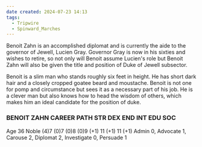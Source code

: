 ```yaml
---
date created: 2024-07-23 14:13
tags:
  - Tripwire
  - Spinward_Marches
---
```

Benoit Zahn is an accomplished diplomat and is currently the aide to the governor of Jewell, Lucien Gray. Governor Gray is now in his sixties and wishes to retire, so not only will Benoit assume Lucien's role but Benoit Zahn will also be given the title and position of Duke of Jewell subsector.

Benoit is a slim man who stands roughly six feet in height. He has short dark hair and a closely cropped goatee beard and moustache. Benoit is not one for pomp and circumstance but sees it as a necessary part of his job. He is a clever man but also knows how to head the wisdom of others, which makes him an ideal candidate for the position of duke.

### BENOIT ZAHN CAREER PATH STR DEX END INT EDU SOC

Age 36 Noble (4)7 (0)7 (0)8 (0)9 (+1) 11 (+1) 11 (+1) Admin 0, Advocate 1, Carouse 2, Diplomat 2, Investigate 0, Persuade 1
